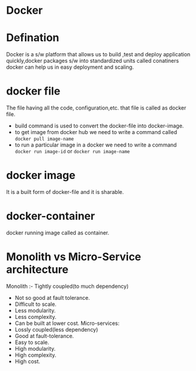 # Docker
# Defination
Docker is a s/w platform  that allows us to build ,test and deploy application quickly,docker packages s/w into standardized units called conatiners
docker can help us in easy deployment and scaling.


# docker file
The file having all the code, configuration,etc. that file is called as docker file.
- build command is used to convert the docker-file into docker-image.
- to get image from docker hub we need to write a command called `docker pull image-name`
- to run a particular image in a docker we need to write a command `docker run image-id` or `docker run image-name`
# docker image
It is a built form of docker-file and it is sharable.
# docker-container
docker running image called as container.
# Monolith vs Micro-Service architecture
Monolith :- Tightly coupled(to much dependency)
- Not so good at fault tolerance.
- Difficult to scale.
- Less modularity.
- Less complexity.
- Can be built at lower cost.
Micro-services:
- Lossly coupled(less dependency)
- Good at fault-tolerance.
- Easy to scale.
- High modularity.
- High complexity.
- High cost.
